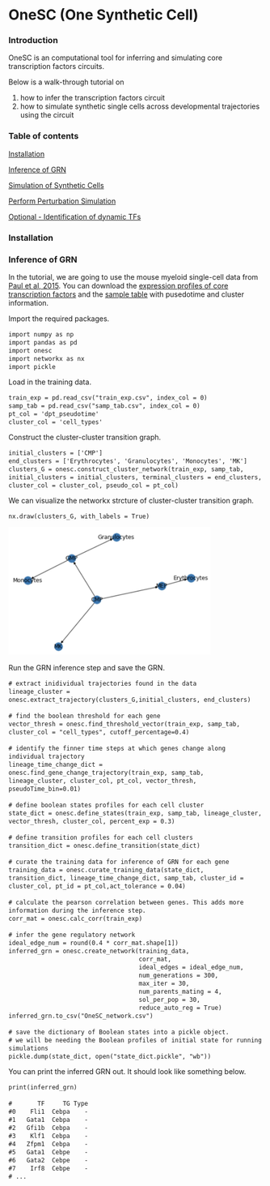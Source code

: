 # OneSC (One Synthetic Cell) 

### <a name="introduction">Introduction</a>
OneSC is an computational tool for inferring and simulating core transcription factors circuits. 

Below is a walk-through tutorial on 
1. how to infer the transcription factors circuit
2. how to simulate synthetic single cells across developmental trajectories using the circuit 

### Table of contents

[Installation](#installation) <br>

[Inference of GRN](#grn_inference) <br>

[Simulation of Synthetic Cells](#simulateSynCells)

[Perform Perturbation Simulation](#perturbSynCells)

[Optional - Identification of dynamic TFs](#identifyDynTFs)

### <a name="installation">Installation</a>

### <a name="grn_inference">Inference of GRN</a>
In the tutorial, we are going to use the mouse myeloid single-cell data from [Paul et al, 2015](https://www.cell.com/cell/fulltext/S0092-8674(15)01493-2?_returnURL=https%3A%2F%2Flinkinghub.elsevier.com%2Fretrieve%2Fpii%2FS0092867415014932%3Fshowall%3Dtrue). You can download the [expression profiles of core transcription factors]() and the [sample table]() with pusedotime and cluster information. 

Import the required packages. 
```
import numpy as np 
import pandas as pd 
import onesc 
import networkx as nx
import pickle 
```

Load in the training data. 
```
train_exp = pd.read_csv("train_exp.csv", index_col = 0)
samp_tab = pd.read_csv("samp_tab.csv", index_col = 0)
pt_col = 'dpt_pseudotime'
cluster_col = 'cell_types'
```

Construct the cluster-cluster transition graph. 
```
initial_clusters = ['CMP']
end_clusters = ['Erythrocytes', 'Granulocytes', 'Monocytes', 'MK']
clusters_G = onesc.construct_cluster_network(train_exp, samp_tab, initial_clusters = initial_clusters, terminal_clusters = end_clusters, cluster_col = cluster_col, pseudo_col = pt_col)
```

We can visualize the networkx strcture of cluster-cluster transition graph. 
```
nx.draw(clusters_G, with_labels = True)
```
<img src="img/cluster_cluster_graph.png" width="400">

Run the GRN inference step and save the GRN. 
```
# extract inidividual trajectories found in the data 
lineage_cluster = onesc.extract_trajectory(clusters_G,initial_clusters, end_clusters)

# find the boolean threshold for each gene 
vector_thresh = onesc.find_threshold_vector(train_exp, samp_tab, cluster_col = "cell_types", cutoff_percentage=0.4)

# identify the finner time steps at which genes change along individual trajectory 
lineage_time_change_dict = onesc.find_gene_change_trajectory(train_exp, samp_tab, lineage_cluster, cluster_col, pt_col, vector_thresh, pseudoTime_bin=0.01) 

# define boolean states profiles for each cell cluster 
state_dict = onesc.define_states(train_exp, samp_tab, lineage_cluster, vector_thresh, cluster_col, percent_exp = 0.3)

# define transition profiles for each cell clusters
transition_dict = onesc.define_transition(state_dict)

# curate the training data for inference of GRN for each gene 
training_data = onesc.curate_training_data(state_dict, transition_dict, lineage_time_change_dict, samp_tab, cluster_id = cluster_col, pt_id = pt_col,act_tolerance = 0.04)

# calculate the pearson correlation between genes. This adds more information during the inference step. 
corr_mat = onesc.calc_corr(train_exp)

# infer the gene regulatory network
ideal_edge_num = round(0.4 * corr_mat.shape[1])
inferred_grn = onesc.create_network(training_data, 
                                    corr_mat, 
                                    ideal_edges = ideal_edge_num, 
                                    num_generations = 300, 
                                    max_iter = 30, 
                                    num_parents_mating = 4, 
                                    sol_per_pop = 30, 
                                    reduce_auto_reg = True)
inferred_grn.to_csv("OneSC_network.csv")

# save the dictionary of Boolean states into a pickle object. 
# we will be needing the Boolean profiles of initial state for running simulations 
pickle.dump(state_dict, open("state_dict.pickle", "wb"))
```
You can print the inferred GRN out. It should look like something below. 
```
print(inferred_grn)

#       TF     TG Type
#0    Fli1  Cebpa    -
#1   Gata1  Cebpa    -
#2   Gfi1b  Cebpa    -
#3    Klf1  Cebpa    -
#4   Zfpm1  Cebpa    -
#5   Gata1  Cebpe    -
#6   Gata2  Cebpe    -
#7    Irf8  Cebpe    -
# ...
```
